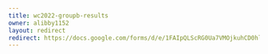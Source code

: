 ```yaml
---
title: wc2022-groupb-results
owner: alibby1152
layout: redirect
redirect: https://docs.google.com/forms/d/e/1FAIpQLScRG0Ua7VMOjkuhCD0hluUdYMVvfiLFvlmWFyvCped6TQ02Qg/viewform
---
```

